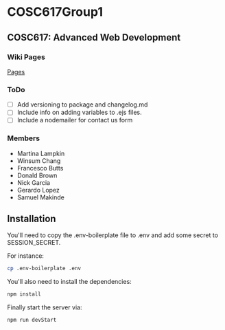 # COSC617Group1
## COSC617: Advanced Web Development

### Wiki Pages
[Pages](https://github.com/francesc0bGH/COSC617Group1/wiki/pages)

### ToDo

- [ ] Add versioning to package and changelog.md
- [ ] Include info on adding variables to .ejs files.
- [ ] Include a nodemailer for contact us form

### Members
- Martina Lampkin
- Winsum Chang
- Francesco Butts
- Donald Brown
- Nick Garcia
- Gerardo Lopez
- Samuel Makinde


## Installation
You'll need to copy the .env-boilerplate file to .env and add some secret to SESSION_SECRET.

For instance:
```zsh
cp .env-boilerplate .env
```

You'll also need to install the dependencies:

```zsh
npm install
```

Finally start the server via:

```
npm run devStart
```
